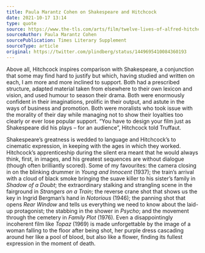```yaml
---
title: Paula Marantz Cohen on Shakespeare and Hitchcock
date: 2021-10-17 13:14
type: quote
source: https://www.the-tls.com/arts/film/twelve-lives-of-alfred-hitchcock-edward-white-book-review
sourceAuthor: Paula Marantz Cohen
sourcePublication: Times Literary Supplement
sourceType: article
original: https://twitter.com/plindberg/status/1449695410084360193
---
```

Above all, Hitchcock inspires comparison with Shakespeare, a conjunction that some may find hard to justify but which, having studied and written on each, I am more and more inclined to support. Both had a prescribed structure, adapted material taken from elsewhere to their own lexicon and vision, and used humour to season their drama. Both were enormously confident in their imaginations, prolific in their output, and astute in the ways of business and promotion. Both were moralists who took issue with the morality of their day while managing not to show their loyalties too clearly or ever lose popular support. “You have to design your film just as Shakespeare did his plays – for an audience”, Hitchcock told Truffaut.

Shakespeare’s greatness is wedded to language and Hitchcock’s to cinematic expression, in keeping with the ages in which they worked. Hitchcock’s apprenticeship during the silent era meant that he would always think, first, in images, and his greatest sequences are without dialogue (though often brilliantly scored). Some of my favourites: the camera closing in on the blinking drummer in <cite>Young and Innocent</cite> (1937); the train’s arrival with a cloud of black smoke bringing the suave killer to his sister’s family in <cite>Shadow of a Doubt</cite>; the extraordinary stalking and strangling scene in the fairground in <cite>Strangers on a Train</cite>; the reverse crane shot that shows us the key in Ingrid Bergman’s hand in <cite>Notorious</cite> (1946); the panning shot that opens <cite>Rear Window</cite> and tells us everything we need to know about the laid-up protagonist; the stabbing in the shower in <cite>Psycho</cite>; and the movement through the cemetery in <cite>Family Plot</cite> (1976). Even a disappointingly incoherent film like <cite>Topaz</cite> (1969) is made unforgettable by the image of a woman falling to the floor after being shot, her purple dress cascading around her like a pool of blood, but also like a flower, finding its fullest expression in the moment of death.
